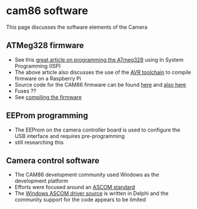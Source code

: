 # cam86 software

This page discusses the software elements of the Camera

## ATMeg328 firmware

* See this [great article on programming the ATmeg328](https://davecturner.github.io/2019/02/23/programming-avr-microcontrollers.html)
using In System Programming (ISP)
* The above article also discusses the use of the [AVR toolchain](https://www.microchip.com/mplab/avr-support/avr-and-arm-toolchains-c-compilers) 
to compile firmware on a Raspberry Pi
* Source code for the CAM86 firmware can be found [here](https://github.com/axsdenied/cam86_fw) and [also here](https://github.com/vakulenko/CAM8_software/tree/master)
* Fuses ??
* See [compiling the firmware](./compiling_the_firmware.md)

## EEProm programming

* The EEProm on the camera controller board is used to configure the USB interface and requires pre-programming
* still researching this

## Camera control software

* The CAM86 development community used Windows as the development platform
* Efforts were focused around an [ASCOM standard](https://ascom-standards.org/)
* The [Windows ASCOM driver source](https://github.com/axsdenied/cam86_dll) is written in Delphi and the community support for the code appears to be limited


